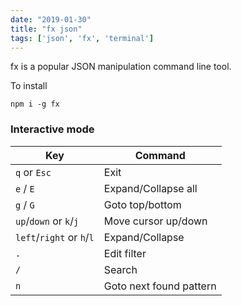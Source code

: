 ```yaml
---
date: "2019-01-30"
title: "fx json"
tags: ['json', 'fx', 'terminal']
---
```

fx is a popular JSON manipulation command line tool.

To install
```
npm i -g fx
```

### Interactive mode
| Key                       | Command                 |
|---------------------------|-------------------------|
| `q` or `Esc`              | Exit                    |
| `e` / `E`                 | Expand/Collapse all     |
| `g` / `G`                 | Goto top/bottom         |
| `up`/`down` or `k`/`j`    | Move cursor up/down     |
| `left`/`right` or `h`/`l` | Expand/Collapse         |
| `.`                       | Edit filter             |
| `/`                       | Search                  |
| `n`                       | Goto next found pattern |

